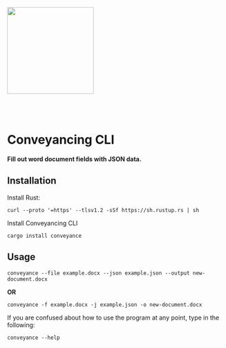 <img src='https://image.flaticon.com/icons/png/512/1275/1275584.png' height="200" width="200" style="margin-bottom:50px" />

# Conveyancing CLI

**Fill out word document fields with JSON data.**

## Installation

Install Rust:

```shell
curl --proto '=https' --tlsv1.2 -sSf https://sh.rustup.rs | sh
```

Install Conveyancing CLI

```
cargo install conveyance
```

## Usage


```shell
conveyance --file example.docx --json example.json --output new-document.docx
```

**OR**

```shell
conveyance -f example.docx -j example.json -o new-document.docx
```

If you are confused about how to use the program at any point, type in the following:

```shell
conveyance --help
```

